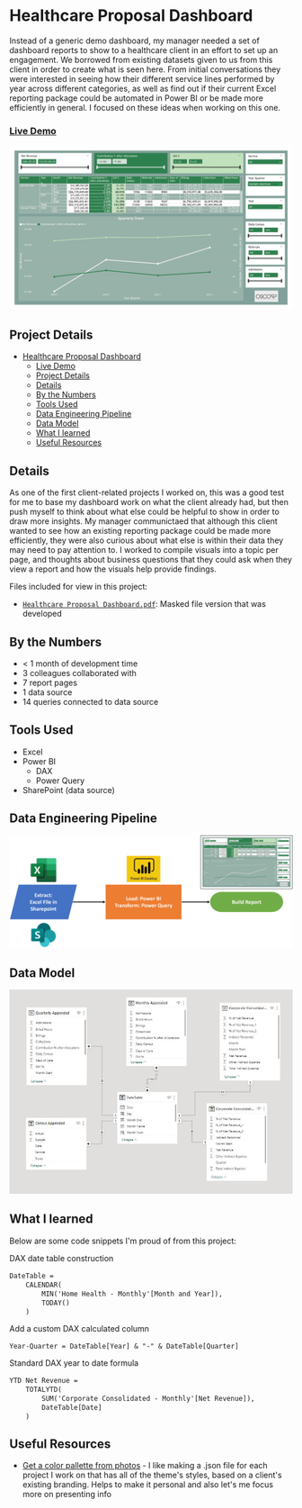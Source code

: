 # Healthcare Proposal Dashboard

Instead of a generic demo dashboard, my manager needed a set of dashboard reports to show to a healthcare client in an effort to set up an engagement. We borrowed from existing datasets given to us from this client in order to create what is seen here. From initial conversations they were interested in seeing how their different service lines performed by year across different categories, as well as find out if their current Excel reporting package could be automated in Power BI or be made more efficiently in general. I focused on these ideas when working on this one. 

### [Live Demo](https://app.powerbi.com/view?r=eyJrIjoiMzNlMWYxZmYtZDAyMC00YjhhLTgxOGUtZWI0NWU1ZWE5OWUyIiwidCI6ImY3N2E4MGM5LTY5MTAtNGJkYy1iNjFiLTgxNzA2NmQ1NmI0NiIsImMiOjJ9)

!["Report"](./Healthcare%20Proposal%20Dashboard.jpg)

## Project Details
- [Healthcare Proposal Dashboard](#healthcare-proposal-dashboard)
    - [Live Demo](#live-demo)
  - [Project Details](#project-details)
  - [Details](#details)
  - [By the Numbers](#by-the-numbers)
  - [Tools Used](#tools-used)
  - [Data Engineering Pipeline](#data-engineering-pipeline)
  - [Data Model](#data-model)
  - [What I learned](#what-i-learned)
  - [Useful Resources](#useful-resources)

## Details

As one of the first client-related projects I worked on, this was a good test for me to base my dashboard work on what the client already had, but then push myself to think about what else could be helpful to show in order to draw more insights. My manager communictaed that although this client wanted to see how an existing reporting package could be made more efficiently, they were also curious about what else is within their data they may need to pay attention to. I worked to compile visuals into a topic per page, and thoughts about business questions that they could ask when they view a report and how the visuals help provide findings.

Files included for view in this project:
- [`Healthcare Proposal Dashboard.pdf`](./Healthcare%20Proposal%20Dashboard.pdf): Masked file version that was developed

## By the Numbers

- < 1 month of development time
- 3 colleagues collaborated with
- 7 report pages
- 1 data source
- 14 queries connected to data source

## Tools Used

- Excel
- Power BI
  - DAX
  - Power Query
- SharePoint (data source)

## Data Engineering Pipeline

!["Pipeline"](./Healthcare%20Proposal%20Dashboard%20Pipeline.png)

## Data Model

!["Data Model"](./Healthcare%20Proposal%20Dashboard%20Data%20Model.JPG)

## What I learned

Below are some code snippets I'm proud of from this project:

DAX date table construction
```DAX
DateTable = 
    CALENDAR(
        MIN('Home Health - Monthly'[Month and Year]),
        TODAY()
    )
```

Add a custom DAX calculated column
```DAX
Year-Quarter = DateTable[Year] & "-" & DateTable[Quarter]
```

Standard DAX year to date formula
```DAX
YTD Net Revenue = 
    TOTALYTD(
        SUM('Corporate Consolidated - Monthly'[Net Revenue]),
        DateTable[Date]
    )
```

## Useful Resources

- [Get a color pallette from photos](https://www.myonlinetraininghub.com/tips-for-using-the-power-query-advanced-editor) - I like making a .json file for each project I work on that has all of the theme's styles, based on a client's existing branding. Helps to make it personal and also let's me focus more on presenting info